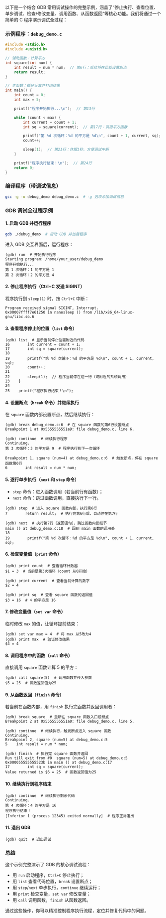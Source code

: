 以下是一个结合 GDB 常用调试操作的完整示例，涵盖了“停止执行、查看位置、单步调试、检查/修改变量、调用函数、从函数返回”等核心功能。我们将通过一个简单的 C 程序演示调试全过程：


### 示例程序：`debug_demo.c`
```c
#include <stdio.h>
#include <unistd.h>

// 辅助函数：计算平方
int square(int num) {
    int result = num * num;  // 第6行：后续将在此处设置断点
    return result;
}

// 主函数：循环计算并打印结果
int main() {
    int count = 0;
    int max = 5;

    printf("程序开始执行...\n");  // 第13行

    while (count < max) {
        int current = count + 1;
        int sq = square(current);  // 第17行：调用平方函数

        printf("第 %d 次循环：%d 的平方是 %d\n", count + 1, current, sq);
        count++;

        sleep(1);  // 第21行：休眠1秒，方便调试中断
    }

    printf("程序执行结束！\n");  // 第24行
    return 0;
}
```


### 编译程序（带调试信息）
```bash
gcc -g -o debug_demo debug_demo.c  # -g 选项添加调试信息
```


### GDB 调试全过程示例
#### 1. 启动 GDB 并运行程序
```bash
gdb ./debug_demo  # 启动 GDB 并加载程序
```
进入 GDB 交互界面后，运行程序：
```gdb
(gdb) run  # 开始执行程序
Starting program: /home/your_user/debug_demo 
程序开始执行...
第 1 次循环：1 的平方是 1
第 2 次循环：2 的平方是 4
```


#### 2. 停止程序执行（Ctrl+C 发送 SIGINT）
程序执行到 `sleep(1)` 时，按 `Ctrl+C` 中断：
```gdb
Program received signal SIGINT, Interrupt.
0x00007ffff7e61250 in nanosleep () from /lib/x86_64-linux-gnu/libc.so.6
```


#### 3. 查看程序停止的位置（`list` 命令）
```gdb
(gdb) list  # 显示当前停止位置附近的代码
16        int current = count + 1;
17        int sq = square(current);
18
19        printf("第 %d 次循环：%d 的平方是 %d\n", count + 1, current, sq);
20        count++;
21
22        sleep(1);  // 程序当前停在这一行（或附近的系统调用）
23    }
24
25    printf("程序执行结束！\n");
```


#### 4. 设置断点（`break` 命令）并继续执行
在 `square` 函数内部设置断点，然后继续执行：
```gdb
(gdb) break debug_demo.c:6  # 在 square 函数的第6行设置断点
Breakpoint 1 at 0x5555555551a9: file debug_demo.c, line 6.

(gdb) continue  # 继续执行程序
Continuing.
第 3 次循环：3 的平方是 9  # 程序执行到下一次循环

Breakpoint 1, square (num=4) at debug_demo.c:6  # 触发断点，停在 square 函数第6行
6        int result = num * num;
```


#### 5. 逐行单步执行（`next` 和 `step` 命令）
- `step` 命令：进入函数调用（若当前行有函数）；
- `next` 命令：跳过函数调用，直接执行下一行。

```gdb
(gdb) step  # 进入 square 函数内部，执行第6行
7        return result;  # 执行完第6行后，自动停在第7行

(gdb) next  # 执行第7行（返回语句），跳过函数内部细节
main () at debug_demo.c:18  # 回到 main 函数的调用处
18
19        printf("第 %d 次循环：%d 的平方是 %d\n", count + 1, current, sq);
```


#### 6. 检查变量值（`print` 命令）
```gdb
(gdb) print count  # 查看循环计数器
$1 = 3  # 当前是第3次循环（count 从0开始）

(gdb) print current  # 查看当前计算的数字
$2 = 4

(gdb) print sq  # 查看 square 函数的返回值
$3 = 16  # 4 的平方是 16
```


#### 7. 修改变量值（`set var` 命令）
临时修改 `max` 的值，让循环提前结束：
```gdb
(gdb) set var max = 4  # 将 max 从5改为4
(gdb) print max  # 验证修改结果
$4 = 4
```


#### 8. 调用程序中的函数（`call` 命令）
直接调用 `square` 函数计算 5 的平方：
```gdb
(gdb) call square(5)  # 调用函数并传入参数
$5 = 25  # 函数返回值为25
```


#### 9. 从函数返回（`finish` 命令）
若当前在函数内部，用 `finish` 执行完函数并返回调用者：
```gdb
(gdb) break square  # 重新在 square 函数入口设断点
Breakpoint 2 at 0x5555555551a0: file debug_demo.c, line 5.

(gdb) continue  # 继续执行，触发断点进入 square 函数
Continuing.
Breakpoint 2, square (num=5) at debug_demo.c:5
5    int result = num * num;

(gdb) finish  # 执行完 square 函数并返回
Run till exit from #0  square (num=5) at debug_demo.c:5
0x000055555555523b in main () at debug_demo.c:17
17        int sq = square(current);
Value returned is $6 = 25  # 函数返回值为25
```


#### 10. 继续执行到程序结束
```gdb
(gdb) continue  # 继续执行剩余代码
Continuing.
第 4 次循环：4 的平方是 16
程序执行结束！
[Inferior 1 (process 12345) exited normally]  # 程序正常退出
```


#### 11. 退出 GDB
```gdb
(gdb) quit  # 退出调试
```


### 总结
这个示例完整演示了 GDB 的核心调试流程：  
- 用 `run` 启动程序，`Ctrl+C` 停止执行；  
- 用 `list` 查看代码位置，`break` 设置断点；  
- 用 `step`/`next` 单步执行，`continue` 继续运行；  
- 用 `print` 检查变量，`set var` 修改变量；  
- 用 `call` 调用函数，`finish` 从函数返回。  

通过这些操作，你可以精准控制程序执行流程，定位并修复代码中的问题。